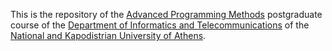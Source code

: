 This is the repository of the [Advanced Programming Methods](https://eclass.uoa.gr/courses/DI615/) postgraduate course of the [Department of Informatics and Telecommunications](https://www.di.uoa.gr) of the [National and Kapodistrian University of Athens](https://www.uoa.gr).
